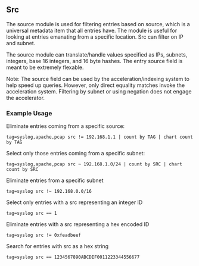 ## Src

The source module is used for filtering entries based on source, which is a universal metadata item that all entries have.  The module is useful for looking at entries emanating from a specific location.  Src can filter on IP and subnet.

The source module can translate/handle values specified as IPs, subnets, integers, base 16 integers, and 16 byte hashes.  The entry source field is meant to be extremely flexable.

Note: The source field can be used by the acceleration/indexing system to help speed up queries.  However, only direct equality matches invoke the acceleration system.  Filtering by subnet or using negation does not engage the accelerator.

### Example Usage

Eliminate entries coming from a specific source:

```
tag=syslog,apache,pcap src != 192.168.1.1 | count by TAG | chart count by TAG
```

Select only those entries coming from a specific subnet:

```
tag=syslog,apache,pcap src ~ 192.168.1.0/24 | count by SRC | chart count by SRC
```

Eliminate entries from a specific subnet

```
tag=syslog src !~ 192.168.0.0/16
```

Select only entries with a src representing an integer ID

```
tag=syslog src == 1
```

Eliminate entries with a src representing a hex encoded ID

```
tag=syslog src != 0xfeadbeef
```

Search for entries with src as a hex string

```
tag=syslog src == 1234567890ABCDEF0011223344556677
```

